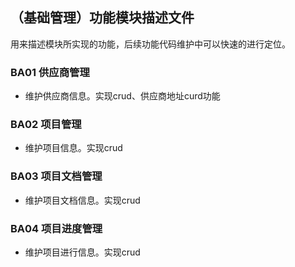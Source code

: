 ## （基础管理）功能模块描述文件
用来描述模块所实现的功能，后续功能代码维护中可以快速的进行定位。

### BA01 供应商管理
- 维护供应商信息。实现crud、供应商地址curd功能

### BA02 项目管理
- 维护项目信息。实现crud

### BA03 项目文档管理
- 维护项目文档信息。实现crud

### BA04 项目进度管理
- 维护项目进行信息。实现crud